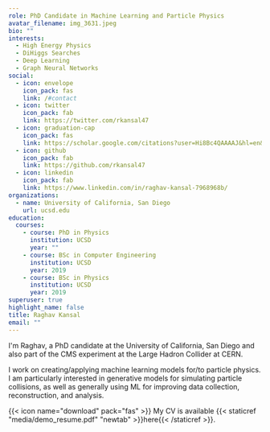 ```yaml
---
role: PhD Candidate in Machine Learning and Particle Physics
avatar_filename: img_3631.jpeg
bio: ""
interests:
  - High Energy Physics
  - DiHiggs Searches
  - Deep Learning
  - Graph Neural Networks
social:
  - icon: envelope
    icon_pack: fas
    link: /#contact
  - icon: twitter
    icon_pack: fab
    link: https://twitter.com/rkansal47
  - icon: graduation-cap
    icon_pack: fas
    link: https://scholar.google.com/citations?user=Hi8Bc4QAAAAJ&hl=en&oi=ao
  - icon: github
    icon_pack: fab
    link: https://github.com/rkansal47
  - icon: linkedin
    icon_pack: fab
    link: https://www.linkedin.com/in/raghav-kansal-7968968b/
organizations:
  - name: University of California, San Diego
    url: ucsd.edu
education:
  courses:
    - course: PhD in Physics
      institution: UCSD
      year: ""
    - course: BSc in Computer Engineering
      institution: UCSD
      year: 2019
    - course: BSc in Physics
      institution: UCSD
      year: 2019
superuser: true
highlight_name: false
title: Raghav Kansal
email: ""
---
```

I'm Raghav, a PhD candidate at the University of California, San Diego and also part of the CMS experiment at the Large Hadron Collider at CERN. 

I work on creating/applying machine learning models for/to particle physics. I am particularly interested in generative models for simulating particle collisions, as well as generally using ML for improving data collection, reconstruction, and analysis. 

{{< icon name="download" pack="fas" >}} My CV is available {{< staticref "media/demo_resume.pdf" "newtab" >}}here{{< /staticref >}}.